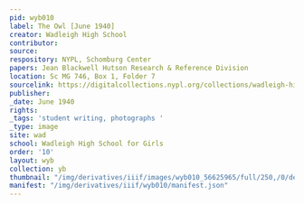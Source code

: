 ```yaml
---
pid: wyb010
label: The Owl [June 1940]
creator: Wadleigh High School
contributor:
source:
respository: NYPL, Schomburg Center
papers: Jean Blackwell Hutson Research & Reference Division
location: Sc MG 746, Box 1, Folder 7
sourcelink: https://digitalcollections.nypl.org/collections/wadleigh-high-school-yearbooks#/?tab=navigation
publisher:
_date: June 1940
rights:
_tags: 'student writing, photographs '
_type: image
site: wad
school: Wadleigh High School for Girls
order: '10'
layout: wyb
collection: yb
thumbnail: "/img/derivatives/iiif/images/wyb010_56625965/full/250,/0/default.jpg"
manifest: "/img/derivatives/iiif/wyb010/manifest.json"
---
```

